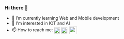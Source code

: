 ### Hi there 👋


- 🌱 I’m currently learning Web and Mobile development
- 🥸 I'm interested in IOT and AI
- 📫 How to reach me: <a href="https://www.linkedin.com/in/asmae-elkarama-b98598232" target="blank"><img align="center" src="https://upload.wikimedia.org/wikipedia/commons/c/ca/LinkedIn_logo_initials.png" height="20" /></a> <a href="https://mail.google.com/mail/u/0/?pli=1#inbox" target="blank"><img align="center" src="https://upload.wikimedia.org/wikipedia/commons/7/7e/Gmail_icon_%282020%29.svg" height="20" /></a> <a href="https://web.facebook.com/Asmae.Elkarama.12" target="blank" ><img align="center" src="https://upload.wikimedia.org/wikipedia/commons/5/51/Facebook_f_logo_%282019%29.svg" height="25" style ="padding: 3px" /></a>
